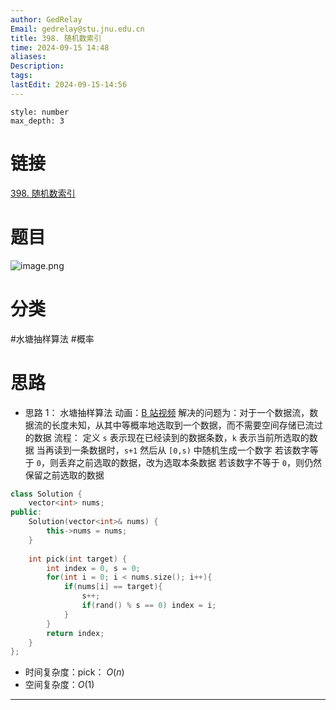 ```yaml
---
author: GedRelay
Email: gedrelay@stu.jnu.edu.cn
title: 398. 随机数索引
time: 2024-09-15 14:48
aliases: 
Description: 
tags: 
lastEdit: 2024-09-15-14:56
---
```


```toc
style: number
max_depth: 3
```

# 链接
[398. 随机数索引](https://leetcode.cn/problems/random-pick-index/) 

# 题目
![image.png](https://ged-pic-bed.oss-cn-guangzhou.aliyuncs.com/img/202409151448643.png)


# 分类
#水塘抽样算法 #概率 

# 思路
- 思路 1：
水塘抽样算法
动画：[B 站视频](https://www.bilibili.com/video/BV14441137cf) 
解决的问题为：对于一个数据流，数据流的长度未知，从其中等概率地选取到一个数据，而不需要空间存储已流过的数据
流程：
定义 `s` 表示现在已经读到的数据条数，`k` 表示当前所选取的数据
当再读到一条数据时，`s+1` 
然后从 `[0,s)` 中随机生成一个数字
若该数字等于 `0`，则丢弃之前选取的数据，改为选取本条数据
若该数字不等于 `0`，则仍然保留之前选取的数据 


```cpp
class Solution {
    vector<int> nums;
public:
    Solution(vector<int>& nums) {
        this->nums = nums;
    }
    
    int pick(int target) {
        int index = 0, s = 0;
        for(int i = 0; i < nums.size(); i++){
            if(nums[i] == target){
                s++;
                if(rand() % s == 0) index = i;
            }
        }
        return index;
    }
};
```


- 时间复杂度：pick： ${O\left( n \right)  }$ 
- 空间复杂度：${O\left( 1 \right)  }$ 


---

